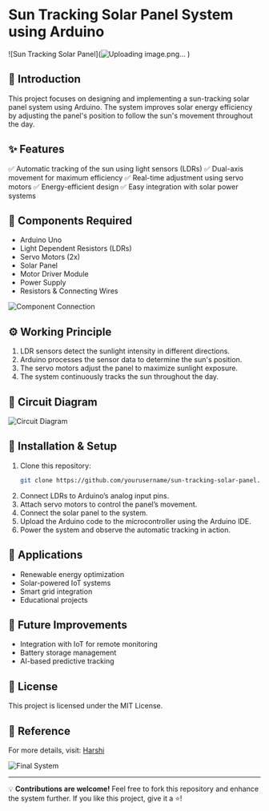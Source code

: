 # Sun Tracking Solar Panel System using Arduino

![Sun Tracking Solar Panel](![Uploading image.png…]()
)

## 📌 Introduction
This project focuses on designing and implementing a sun-tracking solar panel system using Arduino. The system improves solar energy efficiency by adjusting the panel's position to follow the sun's movement throughout the day.

## ✨ Features
✅ Automatic tracking of the sun using light sensors (LDRs)
✅ Dual-axis movement for maximum efficiency
✅ Real-time adjustment using servo motors
✅ Energy-efficient design
✅ Easy integration with solar power systems

## 🔧 Components Required
- Arduino Uno
- Light Dependent Resistors (LDRs)
- Servo Motors (2x)
- Solar Panel
- Motor Driver Module
- Power Supply
- Resistors & Connecting Wires

![Component Connection](images/component_connection.jpg)

## ⚙️ Working Principle
1. LDR sensors detect the sunlight intensity in different directions.
2. Arduino processes the sensor data to determine the sun's position.
3. The servo motors adjust the panel to maximize sunlight exposure.
4. The system continuously tracks the sun throughout the day.

## 🔌 Circuit Diagram
![Circuit Diagram](images/circuit_diagram.jpg)

## 🚀 Installation & Setup
1. Clone this repository:
   ```bash
   git clone https://github.com/yourusername/sun-tracking-solar-panel.git
   ```
2. Connect LDRs to Arduino’s analog input pins.
3. Attach servo motors to control the panel’s movement.
4. Connect the solar panel to the system.
5. Upload the Arduino code to the microcontroller using the Arduino IDE.
6. Power the system and observe the automatic tracking in action.

## 📌 Applications
- Renewable energy optimization
- Solar-powered IoT systems
- Smart grid integration
- Educational projects

## 🚀 Future Improvements
- Integration with IoT for remote monitoring
- Battery storage management
- AI-based predictive tracking

## 📜 License
This project is licensed under the MIT License.

## 🔗 Reference
For more details, visit: [Harshi ](https://circuitdigest.com/microcontroller-projects/building-your-own-sun-tracking-solar-panel-using-arduino)

![Final System](images/final_system.jpg)

---
💡 **Contributions are welcome!** Feel free to fork this repository and enhance the system further. If you like this project, give it a ⭐️!

